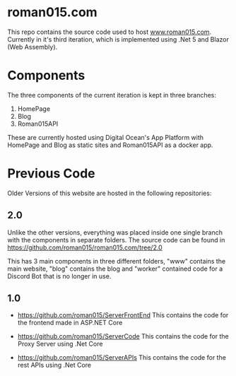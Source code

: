# roman015.com

This repo contains the source code used to host www.roman015.com. Currently in it's third iteration, which is implemented using .Net 5 and Blazor (Web Assembly).

# Components

The three components of the current iteration is kept in three branches:

1. HomePage
2. Blog
3. Roman015API

These are currently hosted using Digital Ocean's App Platform with HomePage and Blog as static sites and Roman015API as a docker app. 

# Previous Code

Older Versions of this website are hosted in the following repositories:

## 2.0
Unlike the other versions, everything was placed inside one single branch with the components in separate folders. The source code can be found in https://github.com/roman015/roman015.com/tree/2.0

This has 3 main components in three different folders, "www" contains the main website, "blog" contains the blog and "worker" contained code for a Discord Bot that is no longer in use.

## 1.0
* https://github.com/roman015/ServerFrontEnd
This contains the code for the frontend made in ASP.NET Core 
 
* https://github.com/roman015/ServerCode
This contains the code for the Proxy Server using .Net Core
 
* https://github.com/roman015/ServerAPIs
This contains the code for the rest APIs using .Net Core
